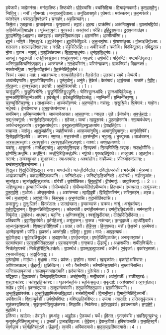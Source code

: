 

  
ह॒येजाये॑। जाये॒मन॑सा। मन॑सा॒तिष्ठ॑। तिष्ठ॑घोरे। घो॒रे॒वचां॑सि। वचां॑सिमि॒श्रा। मि॒श्राकृ॑णवामहै। कृ॒ण॒वा॒म॒है॒नु। न्विति॒नु।। ननौ॑। नौ॒मन्त्रा॑:। मन्त्रा॒अनु॑दितास:। अनु॑दितासए॒ते। ए॒तेमय॑:। मय॑स्करन्। क॒र॒न्पर॑तरे। पर॑तरेच॒न। पर॑तर॒इति॒पर॑ऽतरे। च॒नाह॑न्। अह॒न्नित्यह॑न्।।  
किमे॒ता। ए॒तावा॒चा। वा॒चाकृ॑णवा। कृ॒ण॒वातव॑। तवा॒हं। अ॒हम्प्र। प्राक्र॑मिषं। अक्र॑मिषमु॒षसां॑। उ॒षसा॑मग्रि॒येव॑। अ॒ग्रि॒येवेत्य॑ग्रि॒याऽइ॑व।। पुरू॑रव॒:पुन॑:। पुन॒रस्तं॑। अस्तं॒परा॑। परे॑हि। इ॒हि॒दु॒रा॒प॒ना। दु॒रा॒प॒नावात॑इव। दु॒रा॒प॒नेति॑दु॒:ऽआ॒प॒ना। वात॑इवा॒हं। वात॑इ॒वेति॒वातः॑ऽइव। अ॒हम्म॑स्मि। अ॒स्मीत्य॑स्मि।।  
इषु॒र्न। नश्रि॒ये। श्रि॒यइ॑षु॒धे:। इ॒षु॒धेर॑स॒ना। इ॒षु॒धेरिती॑षु॒ऽधे:। अ॒स॒नागो॒षा:। गो॒षाश्श॑त॒सा:। गो॒साइति॑गो॒ऽसा:। श॒त॒सान। श॒त॒साइति॑श॒त॒ऽसा:। नरंहि॑:। रंहि॒रिति॒रंहि॑:।। अ॒वीरे॒क्रतौ॑। क्रतौ॒वि। विद॑विद्युतत्। द॒वि॒द्यु॒त॒न्न। नो॒रा। उ॒रान। नमा॒युं। मा॒युञ्चि॑तयन्त। चि॒त॒य॒न्त॒धुन॑य:। धुन॑य॒इति॒धुन॑य:।।  
सावसु॑। वसु॒दध॑ती। दध॑ती॒श्वसु॑राय। श्वसु॑राय॒वय॑:। वय॒उष॑:। उषो॒यदि॑। यदि॒वष्टि॑। वष्ट्यन्ति॑गृहात्। अन्ति॑गृहा॒दित्यन्ति॑ऽगृहात्।। अस्त॑न्ननक्षे। न॒न॒क्षे॒यस्मि॑न्। यस्मि॑न्चा॒कन्। चा॒कन्दिवा॑। दिवा॒नक्तं॑। नक्तं॑श्नथि॒ता। श्न॒थि॒तावै॑त॒सेन॑। वै॒त॒सेनेति॑वै॒त॒सेन॑।।  
त्रिस्म॑। स्म॒मा। माह्न॑:। अह्न॑श्नथय:। श्न॒थ॒यो॒वै॒त॒सेन॑। वै॒त॒सेनो॒त। उ॒तस्म॑। स्म॒मे। मेव्य॑त्यै। अव्य॑त्यैपृणासि। पृ॒णा॒सीति॑पृणासि।। पुरू॑र॒वोनु॑। अनु॑ते। ते॒केतं॑। केत॑मायं। आ॒यं॒राजा॑। राजा॑मे। मे॒वी॒र॒। वी॒र॒त॒न्व॑:। त॒न्व१॒॑स्तत्। तदा॑सी:। आ॒सी॒रित्या॑सी:।। 1।।  
यासु॑जू॒र्णि:। सु॒जू॒र्णिश्श्रेणि॑:। सु॒जू॒र्णिरिति॑सु॒ऽजू॒र्णि:। श्रेणि॑स्सु॒म्नआ॑पि:। सु॒म्नआ॑पिर्हृ॒देच॑क्षु:। सु॒म्नआ॑पि॒रिति॑सु॒म्नेऽआ॑पि:। हृ॒देच॑क्षु॒र्न। हृ॒देच॑क्षु॒रिति॑हृ॒देऽच॑क्षु:। नग्र॒न्थिनी॑। ग्र॒न्थिनी॑चर॒ण्यु:। च॒र॒ण्युरिति॑च॒र॒ण्यु:।। ताअ॒ञ्जय॑:। अ॒ञ्जयो॑रु॒णय॑:। अ॒रु॒णयो॒न। नस॑स्रु:। स॒स्रु॒श्रि॒ये। श्रि॒येगाव॑:। गावो॒न। नधे॒नव॑:। धे॒नवो॑नवन्त। अ॒न॒व॒न्तेत्य॑नवन्त।।  
सम॑स्मिन्। अ॒स्मि॒न्जाय॑माने। जाय॑मानेआसत। आ॒स॒त॒ग्ना:। ग्नाउ॒त। उ॒तें। ईम॑वर्धन्। अ॒व॒र्ध॒न्न॒द्य॑:। न॒द्य१॒॑स्वगू॑र्ता:। स्वगू॑र्ता॒इति॒स्वऽगू॑र्ता:।। म॒हेयत्। यत्वा॑। त्वा॒पु॒रू॒रव॑:। पु॒रू॒रवो॒रणा॑य। रणा॒याव॑र्धयन्। अव॑र्धन्दस्यु॒हत्या॑य। द॒स्यु॒हत्या॑यदे॒वा:। द॒स्यु॒हत्या॒येति॑द॒स्यु॒ऽहत्या॑य। दे॒वाइति॑दे॒वा:।।  
सचा॒यत्। यदा॑सु। आ॒सु॒जह॑तीषु। जह॑ती॒ष्वत्त्कं॑। अत्क॒ममा॑नुषीषु। आमा॑नुषी॒षुमानु॑ष:। मानु॑षोनि॒षेवे॑। नि॒सेव॒इति॑नि॒ऽसेवे॑।। अप॑स्म। स्म॒मत्। मत्त॒रस॑न्ती। त॒रस॑न्ती॒न। नभु॒ज्यु:। भु॒ज्युस्ता:। ताअ॑त्रसन्। अ॒त्र॒स॒न्र॒थ॒स्पृश॑:। र॒थ॒श्पृशो॒न। र॒थ॒श्पृश॒इति॑र॒थ॒ऽश्पृश॑:। नाश्वा॑:। अश्वा॒इत्यश्वा॑:।।  
यदा॑सु। आ॒सु॒मर्त॑:। मर्तो॑अ॒मृता॑सु। अ॒मृता॑सुनि॒स्पृक्। नि॒स्पृक्सं। नि॒स्पृगिति॑नि॒:ऽस्पृक्। सङ्क्षो॒णीभि॑:। क्षो॒णीभि॒:क्रतु॑भि:। क्रतु॑भि॒र्न। क्रतु॑भि॒रिति॒क्रतु॑ऽभि:। नपृं॒क्ते। पृ॒क्तइति॑पृं॒क्ते।। ताआ॒तय॑:। आ॒तयो॒न। नत॒न्व॑:। त॒न्व॑श्शुम्भत। शुं॒भ॒त॒स्वा:। स्वाअश्वा॑स:। अश्वा॑सो॒न। नक्री॒ळय॑:। क्री॒ळयो॒दन्द॑साना:। दन्द॑साना॒इति॒दन्द॑साना:।।  
वि॒द्युन्न। वि॒द्युदिति॑वि॒ऽद्युत्। नया। यापत॑न्ती। पत॑न्ती॒दवि॑द्योत्। दवि॑द्यो॒त्भर॑न्ती। भर॑न्तीमे। मे॒अप्या॑। अप्या॒काम्या॑नि। काम्या॒नीति॒काम्या॑नि।। जनि॑ष्टोअ॒प:। जनि॑ष्टो॒इति॒जनि॑ष्टो। अ॒पोनर्य॑:। नर्य॒स्सुजा॑त:। सुजा॑त॒:प्र। सुजा॑त॒इति॒सुऽजा॑त:। प्रोर्वशी॑। उ॒र्वशी॑तिरत। ति॒र॒त॒दी॒र्घं। दी॒र्घमायु॑:। आयु॒रित्यायु॑:।। 2 ।।  
ज॒ज्ञि॒षइ॒त्था। इ॒त्थागो॒पीथ्या॑य। गो॒पीथ्या॑य॒हि। गो॒पीथ्या॒येति॑गो॒ऽपीथ्या॑य। हिद॒धाथ॑। द॒धाथ॒तत्। तत्पु॑रूरव:। पु॒रू॒र॒वो॒मे॒। म॒ओज॑:। ओज॒इत्योज॑:।। अशा॑सन्त्वा। त्वा॒वि॒दुषी॑। वि॒दिषी॒सस्मि॑न्। सस्मि॒न्नह॑न्। अह॒न्न। नमे॑। म॒आशृ॑णो:। अशृ॑णो॒:किं। किम॒भुक्। अ॒भुग्व॑दासि। व॒दा॒सीति॑वदासि।।  
क॒दासू॒नु:। सू॒नु:पि॒तरं॑। पि॒तरं॑जा॒त:। जा॒तइ॑च्छात्। इ॒च्छाच्च॒क्रं। च॒क्रन्न। नाश्रु॑। अश्रु॑वर्तयत्। व॒र्त॒य॒द्वि॒जा॒नन्। वि॒जा॒नन्निति॑वि॒ऽजा॒नन्।। कोदम्प॑ती। दम्प॑ती॒सम॑नसा। दम्प॑ती॒इति॒दंऽप॑ती। सम॑नसा॒वि। वियू॑योत्। यू॒यो॒दध॑। अध॒यत्। यद॒ग्नि:। अ॒ग्निश्वशु॑रेषु। श्वशु॑रेषु॒दीद॑यत्। दीद॑य॒दिति॒दीद॑यत्।।  
प्रति॑ब्रवाणि। ब्र॒वा॒णि॒व॒र्तय॑ते। व॒र्तय॑ते॒अश्रु॑। अश्रु॑च॒क्रन्। च॒क्रन्न। नक्र॑न्दत्। क्र॒न्द॒दा॒ध्ये॑। आ॒ध्ये॑शि॒वायै॑। आ॒ध्य१॒॑इत्या॒ऽध्ये॑। शि॒वाया॒इति॑शि॒वायै॑।। प्रतत्। तत्ते॑। ते॒हि॒न॒व॒। हि॒न॒वा॒यत्। यत्ते॑। ते॒अ॒स्मे। अ॒स्मेपरा॑। अ॒स्मेइत्य॒स्मे। परे॑हि। इ॒ह्यस्तं॑। अस्तं॑न॒हि। न॒हिमू॑र। मू॒र॒मा। माप॑:। आप॒इत्यापः॑।।  
सु॒दे॒वोअ॒द्य। सु॒दे॒वइति॑सु॒ऽदे॒व:। अ॒द्यप्र॒पते॑त्। प्र॒पते॒दना॑वृत्। प्र॒पते॒दिति॑प्र॒ऽपते॑त्। अना॑वृत्परा॒वतं॑। प॒रा॒वतं॑पर॒मां। प॒रा॒वृत॒मिति॑प॒रा॒ऽवृतं॑। प॒र॒माङ्गन्त॒वै। ग॒न्त॒वाउ॑। ऊँ॒इत्यूँ॑।। अधा॒शयी॑त। शयी॑त॒निर्ऋ॑ते:। निर्ऋ॑तेरु॒पस्थे॑। निर्ऋ॑ते॒रिति॒नि:ऽऋ॑ते:। उ॒पस्थेध॑। उ॒पस्थ॒इत्यु॒पऽस्थे॑। अधै॑नं। ए॒नं॒वृका॑:। वृका॑रभ॒सास॑:। र॒भ॒सासो॑अ॒द्यु:। अ॒द्युरित्य॒द्यु:।।  
पुरू॑रवो॒मा। मामृ॑था:। मृ॒था॒मा। माप्र। प्रप॑प्त:। प॒प्तो॒मा। मात्वा॑। त्वा॒वृका॑स:। वृका॑सो॒अशि॑वास:। अशि॑वासउक्षन्। ऊँ॒इत्यूँ॑। क्ष॒न्निति॑क्षन्।। नवै। वैस्त्रैणा॑नि। स्त्रैणा॑निस॒ख्यानि॑। स॒ख्यानि॑सन्ति। स॒न्ति॒सा॒ला॒वृ॒काणां॑। सा॒ला॒वृ॒काणां॒हृद॑यानि। हृद॑यान्ये॒ता। ए॒तेत्ये॒ता।। 3 ।।  
यद्विरू॒पा। वि॒रू॒पाच॑रं। विरू॑पा॒इति॒विऽरू॑पा। अच॑रं॒मर्त्ये॑षु। मर्त्ये॒ष्वव॑सं। अव॑सं॒रात्री॑:। रात्री॑श्श॒रद॑:। श॒रद॒श्चत॑स्र:। चत॑स्र॒इति॒चत॑स्र:।। घृ॒तस्य॑स्तो॒कं। स्तो॒कंस॒कृत्। स॒कृदह्न॑:। अह्न॑आश्नां। आ॒श्नां॒तात्। तादे॒व। ए॒वेदं॑। इ॒दन्ता॑तृपा॒णा। ता॒तृ॒पा॒णाच॑रामि। त॒तृ॒पा॒णॆति॑त॒तृ॒पा॒णा। च॒रा॒मीति॑चरामि।।  
अ॒न्त॒रि॒क्ष॒प्रांरज॑स:। अ॒न्त॒रि॒क्ष॒प्रा॒मित्य॑न्तरि॒क्ष॒ऽप्रां। रज॑सोवि॒मानीं॑। वि॒मानी॒मुप॑। वि॒मानी॒मिति॑वि॒ऽमानीं॑। उप॑शिक्षामि। शि॒क्षा॒म्यु॒र्वशीं॑। उ॒र्वशीं॒वशि॑ष्ठ:। वशि॑ष्ठ॒इति॒वशि॑ष्ठ:।। उप॑त्वा। त्वा॒रा॒ति:। रा॒तिस्सुकृ॑तस्य। सुकृ॑तस्य॒तिष्ठा॑त्। सुकृ॑त॒स्येति॒सुऽकृ॑तस्य। तिष्ठा॒न्नि। निव॑र्तस्व। व॒र्त॒स्व॒हृद॑यं। हृद॑यन्तप्यते। त॒प्य॒ते॒मे॒। म॒इति॑मे।।  
इति॑त्वा। त्वा॒दे॒वा:। दे॒वाइ॒मे। इ॒मआ॑हु:। आ॒हु॒रै॒ळ॒। ऐ॒ळ॒यथा॑। यथें॑। ई॒मे॒तत्। ए॒तद्भ॑वसि। भ॒व॒सि॒मृ॒त्युब॑न्धु:। मृ॒त्युब॑न्धु॒रिति॑मृ॒त्युऽब॑न्धु:।। प्र॒जाते॑। प्र॒जाइति॑प्र॒ऽजा:। ते॒दे॒वान्। दे॒वान्ह॒विषा॑। ह॒विषा॑यजाति। य॒जा॒ति॒स्व॒र्गे। स्व॒र्गउ॒त्वं। स्व॒र्गइति॑स्व॒:ऽगे। ऊँ॒इत्यूँ॑। त्व॒मपि॑। अपि॑मादयासे। मा॒द॒या॒स॒इति॑मादयासे।।4 ।।  
